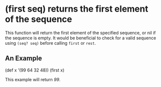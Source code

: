 # (first seq) returns the first element of the sequence
This function will return the first element of the specified sequence, or nil if the sequence is empty. It would be beneficial to check for a valid sequence using `(seq? seq)` before calling `first` or `rest`.

## An Example

  (def x '(99 64 32 48))
  (first x)

 This example will return *99*.
